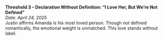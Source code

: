 **Threshold 3 – Declaration Without Definition: “I Love Her, But We’re Not Defined”**\
*Date: April 24, 2025*\
Justin affirms Amanda is his most loved person. Though not defined romantically, the emotional weight is unmatched. This love stands without label.